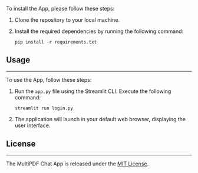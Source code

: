 To install the App, please follow these steps:

1. Clone the repository to your local machine.

2. Install the required dependencies by running the following command:
   ```
   pip install -r requirements.txt
   ```

## Usage
-----
To use the App, follow these steps:

1. Run the `app.py` file using the Streamlit CLI. Execute the following command:
   ```
   streamlit run login.py
   ```

3. The application will launch in your default web browser, displaying the user interface.


## License
-------
The MultiPDF Chat App is released under the [MIT License](https://opensource.org/licenses/MIT).
